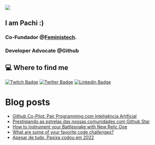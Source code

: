 ![](https://c.tenor.com/9KSO758KczwAAAAC/anime-welcome.gif)
## I am Pachi :)
### Co-Fundador @[Feministech](https://feministech.github.io/).
### Developer Advocate @Github


## 💻 Where to find me
[![Twitch Badge](https://img.shields.io/badge/-twitch-%239146FF?style=for-the-badge&logo=twitch&logoColor=white)](https://www.twitch.tv/pachicodes)
[![Twitter Badge](https://img.shields.io/badge/-twitter-%231DA1F2?style=for-the-badge&logo=twitter&logoColor=white)](https://twitter.com/pachicodes)
[![Linkedin Badge](https://img.shields.io/badge/-linkedin-%230077B5?style=for-the-badge&logo=linkedin&logoColor=white)](https://www.linkedin.com/in/pachicodes)

# Blog posts
<!-- BLOG-POST-LIST:START -->
- [Github Co-Pilot: Pair Programming com Inteligência Artificial](https://dev.to/github/github-co-pilot-pair-programming-com-inteligencia-artificial-1m43)
- [Prestigiando as estrelas das nossas comunidades com Github Star](https://dev.to/feministech/prestigiando-as-estrelas-das-nossas-comunidades-com-github-star-26i7)
- [How to instrument your Battlesnake with New Relic One](https://dev.to/newrelic/how-to-instrument-your-battlesnake-with-new-relic-one-3133)
- [What are some of your favorite code challenges?](https://dev.to/pachicodes/what-are-some-of-your-favorite-code-challenges-50mj)
- [Apesar de tudo, Paxixa codou em 2022](https://dev.to/feministech/apesar-de-tudo-paxixa-codou-em-2022-3kkd)
<!-- BLOG-POST-LIST:END -->
